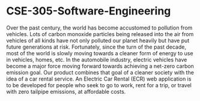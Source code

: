 # CSE-305-Software-Engineering
Over the past century, the world has become accustomed to pollution from vehicles. Lots of carbon monoxide particles being released into the air from vehicles of all kinds have not only polluted our planet heavily but have put future generations at risk. Fortunately, since the turn of the past decade, most of the world is slowly moving towards a cleaner form of energy to use in vehicles, homes, etc. In the automobile industry, electric vehicles have become a major force moving forward towards achieving a net-zero carbon emission goal. Our product combines that goal of a cleaner society with the idea of a car rental service. An Electric Car Rental (ECR) web application is to be developed for people who seek to go to work, rent for a trip, or travel with zero tailpipe emissions, at affordable costs.  
